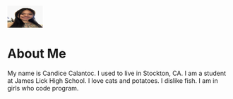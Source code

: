 <html>
<body background="">
<head>
<title>Journey Through Coding</title>
</head>
<body>

<img src="File_000.jpeg" style="width:80px;height:50px;">

<h1>About Me</h1>

<p>My name is Candice Calantoc. I used to live in Stockton, CA. I am a student at James Lick High School. I love cats and potatoes. I dislike fish. I am in girls who code program.</p>



